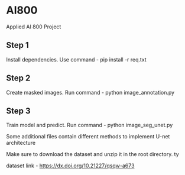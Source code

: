 # AI800
Applied AI 800 Project


## Step 1
Install dependencies. Use command - pip install -r req.txt

## Step 2
Create masked images. Run command -  python image_annotation.py

## Step 3
Train model and predict. Run command - python image_seg_unet.py

Some additional files contain different methods to implement U-net architecture

Make sure to download the dataset and unzip it in the root directory.
ty

dataset link - https://dx.doi.org/10.21227/qsqw-a673
